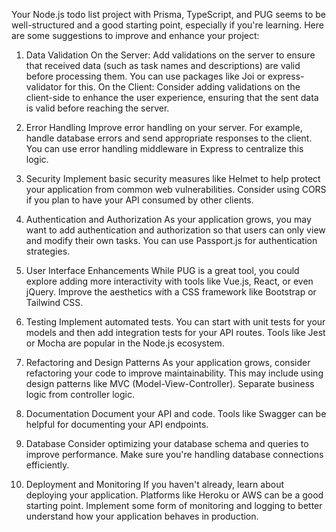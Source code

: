 Your Node.js todo list project with Prisma, TypeScript, and PUG seems to be well-structured and a good starting point, especially if you're learning. Here are some suggestions to improve and enhance your project:

1. Data Validation
On the Server: Add validations on the server to ensure that received data (such as task names and descriptions) are valid before processing them. You can use packages like Joi or express-validator for this.
On the Client: Consider adding validations on the client-side to enhance the user experience, ensuring that the sent data is valid before reaching the server.

2. Error Handling
Improve error handling on your server. For example, handle database errors and send appropriate responses to the client. You can use error handling middleware in Express to centralize this logic.

3. Security
Implement basic security measures like Helmet to help protect your application from common web vulnerabilities. Consider using CORS if you plan to have your API consumed by other clients.

4. Authentication and Authorization
As your application grows, you may want to add authentication and authorization so that users can only view and modify their own tasks. You can use Passport.js for authentication strategies.

5. User Interface Enhancements
While PUG is a great tool, you could explore adding more interactivity with tools like Vue.js, React, or even jQuery. Improve the aesthetics with a CSS framework like Bootstrap or Tailwind CSS.

6. Testing
Implement automated tests. You can start with unit tests for your models and then add integration tests for your API routes. Tools like Jest or Mocha are popular in the Node.js ecosystem.

7. Refactoring and Design Patterns
As your application grows, consider refactoring your code to improve maintainability. This may include using design patterns like MVC (Model-View-Controller). Separate business logic from controller logic.

8. Documentation
Document your API and code. Tools like Swagger can be helpful for documenting your API endpoints.

9. Database
Consider optimizing your database schema and queries to improve performance. Make sure you're handling database connections efficiently.

10. Deployment and Monitoring
If you haven't already, learn about deploying your application. Platforms like Heroku or AWS can be a good starting point. Implement some form of monitoring and logging to better understand how your application behaves in production.
